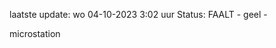 laatste update: 
wo 04-10-2023  3:02   uur 
Status: FAALT - geel - 
<div class="service Y">microstation</div>